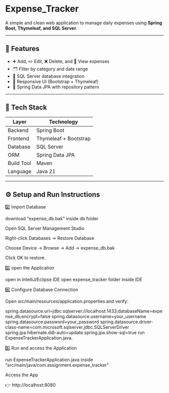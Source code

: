 # Expense_Tracker

A simple and clean web application to manage daily expenses using **Spring Boot, Thymeleaf, and SQL Server**.

---

## 🚀 Features
- ➕ Add, ✏️ Edit, ❌ Delete, and 👀 View expenses
- 🗂️ Filter by category and date range
- 💾 SQL Server database integration
- 🎨 Responsive UI (Bootstrap + Thymeleaf)
- 🧠 Spring Data JPA with repository pattern

---

## 🧠 Tech Stack
| Layer | Technology |
|-------|-------------|
| Backend | Spring Boot |
| Frontend | Thymeleaf + Bootstrap |
| Database | SQL Server |
| ORM | Spring Data JPA |
| Build Tool | Maven |
| Language | Java 21 |

---

## ⚙️ Setup and Run Instructions

2️⃣ Import Database

download "expense_db.bak" inside db folder 

Open SQL Server Management Studio

Right-click Databases → Restore Database

Choose Device → Browse → Add → expense_db.bak

Click OK to restore.

3️⃣ open the Application

open in IntelliJ/Eclipse IDE
open expense_tracker folder inside IDE


4️⃣ Configure Database Connection

Open src/main/resources/application.properties and verify:

spring.datasource.url=jdbc:sqlserver://localhost:1433;databaseName=expense_db;encrypt=false
spring.datasource.username=your_username
spring.datasource.password=your_password
spring.datasource.driver-class-name=com.microsoft.sqlserver.jdbc.SQLServerDriver
spring.jpa.hibernate.ddl-auto=update
spring.jpa.show-sql=true
run ExpenseTrackerApplication.java.


5️⃣ Run and access the Application

run ExpenseTrackerApplication.java inside "src/main/java/com.assignment.expense_tracker"

 Access the App

👉 http://localhost:8080
